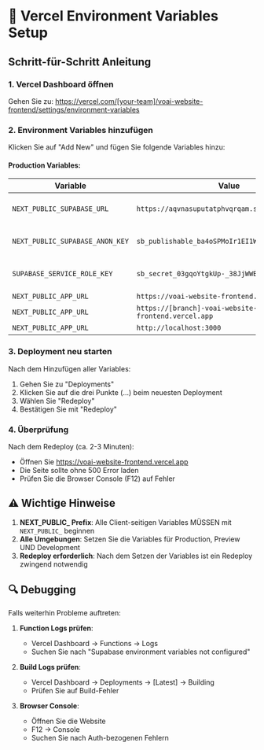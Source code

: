 # 🔧 Vercel Environment Variables Setup

## Schritt-für-Schritt Anleitung

### 1. Vercel Dashboard öffnen
Gehen Sie zu: https://vercel.com/[your-team]/voai-website-frontend/settings/environment-variables

### 2. Environment Variables hinzufügen

Klicken Sie auf "Add New" und fügen Sie folgende Variables hinzu:

#### Production Variables:

| Variable | Value | Environment |
|----------|-------|-------------|
| `NEXT_PUBLIC_SUPABASE_URL` | `https://aqvnasuputatphvqrqam.supabase.co` | Production, Preview, Development |
| `NEXT_PUBLIC_SUPABASE_ANON_KEY` | `sb_publishable_ba4oSPMoIr1EI1Wh_WyDsg_SdD2Z5ua` | Production, Preview, Development |
| `SUPABASE_SERVICE_ROLE_KEY` | `sb_secret_03gqoYtgkUp-_38JjWWBSw_Ddvmsn1I` | Production, Preview, Development |
| `NEXT_PUBLIC_APP_URL` | `https://voai-website-frontend.vercel.app` | Production |
| `NEXT_PUBLIC_APP_URL` | `https://[branch]-voai-website-frontend.vercel.app` | Preview |
| `NEXT_PUBLIC_APP_URL` | `http://localhost:3000` | Development |

### 3. Deployment neu starten

Nach dem Hinzufügen aller Variables:

1. Gehen Sie zu "Deployments"
2. Klicken Sie auf die drei Punkte (...) beim neuesten Deployment
3. Wählen Sie "Redeploy"
4. Bestätigen Sie mit "Redeploy"

### 4. Überprüfung

Nach dem Redeploy (ca. 2-3 Minuten):
- Öffnen Sie https://voai-website-frontend.vercel.app
- Die Seite sollte ohne 500 Error laden
- Prüfen Sie die Browser Console (F12) auf Fehler

## ⚠️ Wichtige Hinweise

1. **NEXT_PUBLIC_ Prefix**: Alle Client-seitigen Variables MÜSSEN mit `NEXT_PUBLIC_` beginnen
2. **Alle Umgebungen**: Setzen Sie die Variables für Production, Preview UND Development
3. **Redeploy erforderlich**: Nach dem Setzen der Variables ist ein Redeploy zwingend notwendig

## 🔍 Debugging

Falls weiterhin Probleme auftreten:

1. **Function Logs prüfen**: 
   - Vercel Dashboard → Functions → Logs
   - Suchen Sie nach "Supabase environment variables not configured"

2. **Build Logs prüfen**:
   - Vercel Dashboard → Deployments → [Latest] → Building
   - Prüfen Sie auf Build-Fehler

3. **Browser Console**:
   - Öffnen Sie die Website
   - F12 → Console
   - Suchen Sie nach Auth-bezogenen Fehlern